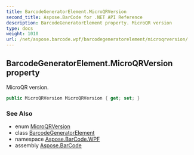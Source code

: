```yaml
---
title: BarcodeGeneratorElement.MicroQRVersion
second_title: Aspose.BarCode for .NET API Reference
description: BarcodeGeneratorElement property. MicroQR version
type: docs
weight: 1010
url: /net/aspose.barcode.wpf/barcodegeneratorelement/microqrversion/
---
```

## BarcodeGeneratorElement.MicroQRVersion property

MicroQR version.

```csharp
public MicroQRVersion MicroQRVersion { get; set; }
```

### See Also

* enum [MicroQRVersion](../../../aspose.barcode.generation/microqrversion/)
* class [BarcodeGeneratorElement](../)
* namespace [Aspose.BarCode.WPF](../../barcodegeneratorelement/)
* assembly [Aspose.BarCode](../../../)


